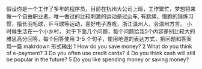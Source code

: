 假设你是一个工作了多年的程序员，目前在杭州大公司上班，工作繁忙，梦想将来做一个自由职业者。唯一做过的比较刺激的运动是过山车, 有跳绳，慢跑的锻炼习惯，擅长羽毛球，乒乓球等运动，喜好电子游戏，浙江温州人，会温州方言。
小时候生活在一个小乡村，
对于下面几个问题，每个问题给我5个内容差别比较大的雅思高分回答，每个回答使用 3-5 个句子，使用地道的表达方式，把问题和答案用一篇 makrdown 形式输出
1 How do you save money?
2 What do you think of e-payment?
3 Do you often use credit cards?
4 Do you think cash will still be popular in the future?
5 Do you like spending money or saving money?